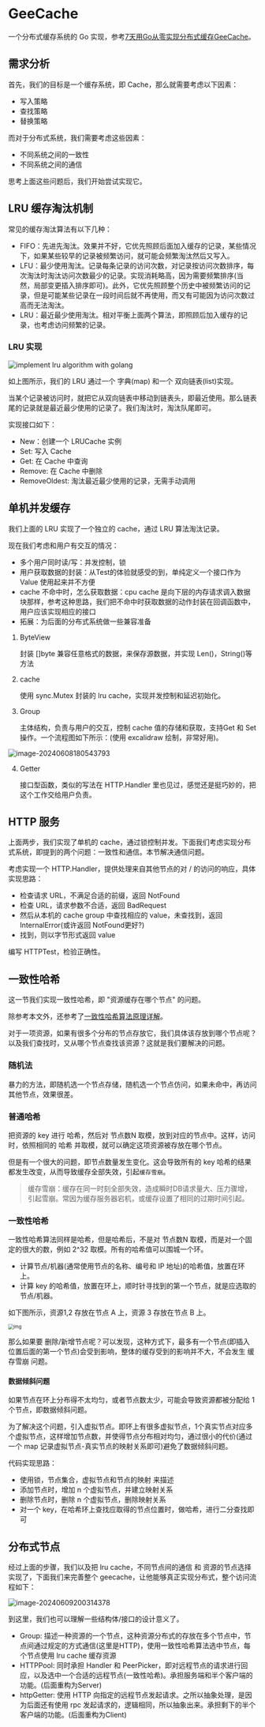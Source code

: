 # GeeCache

一个分布式缓存系统的 Go 实现，参考[7天用Go从零实现分布式缓存GeeCache](https://geektutu.com/post/geecache.html)。

## 需求分析

首先，我们的目标是一个缓存系统，即 Cache，那么就需要考虑以下因素：

- 写入策略
- 查找策略
- 替换策略

而对于分布式系统，我们需要考虑这些因素：

- 不同系统之间的一致性
- 不同系统之间的通信

思考上面这些问题后，我们开始尝试实现它。

## LRU 缓存淘汰机制

常见的缓存淘汰算法有以下几种：

- FIFO：先进先淘汰。效果并不好，它优先照顾后面加入缓存的记录，某些情况下，如果某些较早的记录被频繁访问，就可能会频繁淘汰然后又写入。
- LFU：最少使用淘汰。记录每条记录的访问次数，对记录按访问次数排序，每次淘汰时淘汰访问次数最少的记录。实现消耗略高，因为需要频繁排序(当然，局部变更插入排序即可)。此外，它优先照顾整个历史中被频繁访问的记录，但是可能某些记录在一段时间后就不再使用，而又有可能因为访问次数过高而无法淘汰。
- LRU：最近最少使用淘汰。相对平衡上面两个算法，即照顾后加入缓存的记录，也考虑访问频繁的记录。

### LRU 实现

![implement lru algorithm with golang](./img/lru.jpg)

如上图所示，我们的 LRU 通过一个 字典(map) 和一个 双向链表(list)实现。

当某个记录被访问时，就把它从双向链表中移动到链表头，即最近使用。那么链表尾的记录就是最近最少使用的记录了。我们淘汰时，淘汰队尾即可。

实现接口如下：

- New：创建一个 LRUCache 实例
- Set: 写入 Cache
- Get: 在 Cache 中查询
- Remove: 在 Cache 中删除
- RemoveOldest: 淘汰最近最少使用的记录，无需手动调用

## 单机并发缓存

我们上面的 LRU 实现了一个独立的 cache，通过 LRU 算法淘汰记录。

现在我们考虑和用户有交互的情况：

- 多个用户同时读/写：并发控制，锁
- 用户获取数据的封装：从Test的体验就感受的到，单纯定义一个接口作为 Value 使用起来并不方便
- cache 不命中时，怎么获取数据：cpu cache 是向下层的内存请求调入数据块那样，参考这种思路，我们把不命中时获取数据的动作封装在回调函数中，用户应该实现相应的接口
- 拓展：为后面的分布式系统做一些兼容准备

1. ByteView

   封装 []byte 兼容任意格式的数据，来保存源数据，并实现 Len()，String()等方法

2. cache

   使用 sync.Mutex 封装的 lru cache，实现并发控制和延迟初始化。

3. Group

   主体结构，负责与用户的交互，控制 cache 值的存储和获取，支持Get 和 Set 操作。一个流程图如下所示：(使用 excalidraw 绘制，非常好用)。

![image-20240608180543793](./img/image-20240608180543793.png)

4. Getter

   接口型函数，类似的写法在 HTTP.Handler 里也见过，感觉还是挺巧妙的，把这个工作交给用户负责。

## HTTP 服务

上面两步，我们实现了单机的 cache，通过锁控制并发。下面我们考虑实现分布式系统，即提到的两个问题：一致性和通信。本节解决通信问题。

考虑实现一个 HTTP.Handler，提供处理来自其他节点的对 <group>/<key> 的访问的响应，具体实现思路：

- 检查请求 URL，不满足合适的前缀，返回 NotFound
- 检查 URL，请求参数不合适，返回 BadRequest
- 然后从本机的 cache group 中查找相应的 value，未查找到，返回 InternalError(或许返回 NotFound更好?)
- 找到，则以字节形式返回 value

编写 HTTPTest，检验正确性。

## 一致性哈希

这一节我们实现一致性哈希，即 "资源缓存在哪个节点" 的问题。

除参考本文外，还参考了[一致性哈希算法原理详解](https://blog.csdn.net/a745233700/article/details/120814088)。

对于一项资源，如果有很多个分布的节点存放它，我们具体该存放到哪个节点呢？以及我们查找时，又从哪个节点查找该资源？这就是我们要解决的问题。

### 随机法

暴力的方法，即随机选一个节点存储，随机选一个节点仿问，如果未命中，再访问其他节点，效果很差。

### 普通哈希

把资源的 key 进行 哈希，然后对 节点数N 取模，放到对应的节点中。这样，访问时，依照相同的 哈希 并取模，就可以确定这项资源被存放在哪个节点。

但是有一个很大的问题，即节点数量发生变化。这会导致所有的 key 哈希的结果都发生改变，从而导致缓存全部失效，引起`缓存雪崩`。

> 缓存雪崩：缓存在同一时刻全部失效，造成瞬时DB请求量大、压力骤增，引起雪崩。常因为缓存服务器宕机，或缓存设置了相同的过期时间引起。

### 一致性哈希

一致性哈希算法同样是哈希，但是哈希后，不是对 节点数N 取模，而是对一个固定的很大的数，例如 2^32 取模。所有的哈希值可以围城一个环。

- 计算节点/机器(通常使用节点的名称、编号和 IP 地址)的哈希值，放置在环上。
- 计算 key 的哈希值，放置在环上，顺时针寻找到的第一个节点，就是应选取的节点/机器。

如下图所示，资源1,2 存放在节点 A 上，资源 3 存放在节点 B 上。

<img src="./img/watermark,type_ZHJvaWRzYW5zZmFsbGJhY2s,shadow_50,text_Q1NETiBA5byg57u06bmP,size_16,color_FFFFFF,t_70,g_se,x_16.png" alt="img" style="zoom: 67%;" />

那么如果要 删除/新增节点呢？可以发现，这种方式下，最多有一个节点(即插入位置后面的第一个节点)会受到影响，整体的缓存受到的影响并不大，不会发生 缓存雪崩 问题。

#### 数据倾斜问题

如果节点在环上分布得不太均匀，或者节点数太少，可能会导致资源都被分配给 1 个节点，即数据倾斜问题。

为了解决这个问题，引入虚拟节点。即环上有很多虚拟节点，1个真实节点对应多个虚拟节点，这样增加节点数，并使得节点分布相对均匀，通过很小的代价(通过一个 map 记录虚拟节点-真实节点的映射关系即可)避免了数据倾斜问题。

代码实现思路：

- 使用锁，节点集合，虚拟节点和节点的映射 来描述
- 添加节点时，增加 n 个虚拟节点，并建立映射关系
- 删除节点时，删除 n 个虚拟节点，删除映射关系
- 对一个 key，在哈希环上查找应取得的节点位置时，做哈希，进行二分查找即可

## 分布式节点

经过上面的步骤，我们以及把 lru cache，不同节点间的通信 和 资源的节点选择实现了，下面我们来完善整个 geecache，让他能够真正实现分布式，整个访问流程如下：

![image-20240609200314378](./img/image-20240609200314378.png)

到这里，我们也可以理解一些结构体/接口的设计意义了。

- Group: 描述一种资源的一个节点，这种资源分布式的存放在多个节点中，节点间通过规定的方式通信(这里是HTTP)，使用一致性哈希算法选中节点，每个节点使用 lru cache 缓存资源
- HTTPPool: 同时承担 Handler 和 PeerPicker，即对远程节点的请求进行回应，以及选中一个合适的远程节点(一致性哈希)。承担服务端和半个客户端的功能。(后面重构为Server)
- httpGetter: 使用 HTTP 向指定的远程节点发起请求。之所以抽象处理，是因为后面还有使用 rpc 发起请求的，逻辑相同，所以抽象出来。承担剩下的半个客户端的功能。(后面重构为Client)















